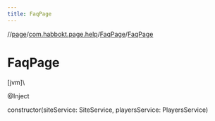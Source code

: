 ```yaml
---
title: FaqPage
---
```

//[page](../../../index.html)/[com.habbokt.page.help](../index.html)/[FaqPage](index.html)/[FaqPage](-faq-page.html)



# FaqPage



[jvm]\




@Inject



constructor(siteService: SiteService, playersService: PlayersService)




